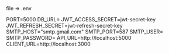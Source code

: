 file => .env

PORT=5000
DB_URL=
JWT_ACCESS_SECRET=jwt-secret-key
JWT_REFRESH_SECRET=jwt-refresh-secret-key
SMTP_HOST="smtp.gmail.com"
SMTP_PORT=587
SMTP_USER=
SMTP_PASSWORD=
API_URL=http://localhost:5000
CLIENT_URL=http://localhost:3000